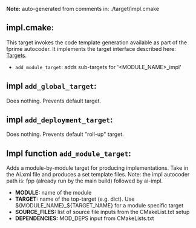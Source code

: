 **Note:** auto-generated from comments in: ./target/impl.cmake

## impl.cmake:

This target invokes the code template generation available as part of the fprime autocoder. It implements
the target interface described here: [Targets](Targets.md).

- `add_module_target`: adds sub-targets for '<MODULE_NAME>_impl'


## impl `add_global_target`:

Does nothing. Prevents default target.


## impl `add_deployment_target`:

Does nothing. Prevents default "roll-up" target.


## Impl function `add_module_target`:

Adds a module-by-module target for producing implementations. Take in the Ai.xml file and produces a set template
files. Note: the impl autocoder path is: fpp (already run by the main build) followed by ai-impl.

- **MODULE:** name of the module
- **TARGET:** name of the top-target (e.g. dict). Use ${MODULE_NAME}_${TARGET_NAME} for a module specific target
- **SOURCE_FILES:** list of source file inputs from the CMakeList.txt setup
- **DEPENDENCIES:** MOD_DEPS input from CMakeLists.txt


